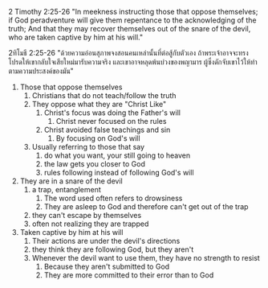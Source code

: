 2 Timothy 2:25-26 "In meekness instructing those that oppose themselves; if God peradventure will give them repentance to the acknowledging of the truth; And that they may recover themselves out of the snare of the devil, who are taken captive by him at his will."

2ทิโมธี 2:25-26 "ด้วยความอ่อนสุภาพจงสอนคนเหล่านั้นที่ต่อสู้กับตัวเอง ถ้าพระเจ้าอาจจะทรงโปรดให้เขากลับใจเสียใหม่มารับความจริง และเขาอาจหลุดพ้นบ่วงของพญามาร ผู้ซึ่งดักจับเขาไว้ให้ทำตามความประสงค์ของมัน"

1. Those that oppose themselves
   1. Christians that do not teach/follow the truth
   2. They oppose what they are "Christ Like"
      1. Christ's focus was doing the Father's will
         1. Christ never focused on the rules
      2. Christ avoided false teachings and sin
         1. By focusing on God's will
   3. Usually referring to those that say 
      1. do what you want, your still going to heaven
      2. the law gets you closer to God
      3. rules following instead of following God's will
2. They are in a snare of the devil
   1. a trap, entanglement
      1. The word used often refers to drowsiness
      2. They are asleep to God and therefore can't get out of the trap
   2. they can't escape by themselves
   3. often not realizing they are trapped
3. Taken captive by him at his will
   1. Their actions are under the devil's directions
   2. they think they are following God, but they aren't
   3. Whenever the devil want to use them, they have no strength to resist
      1. Because they aren't submitted to God
      2. They are more committed to their error than to God